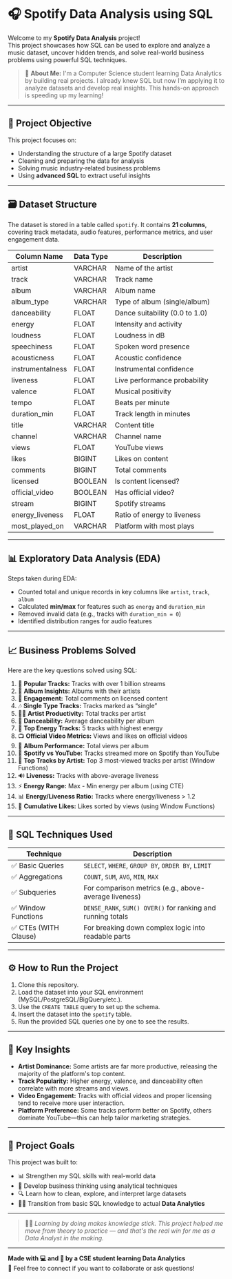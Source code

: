 # 🎧 Spotify Data Analysis using SQL

Welcome to my **Spotify Data Analysis** project!  
This project showcases how SQL can be used to explore and analyze a music dataset, uncover hidden trends, and solve real-world business problems using powerful SQL techniques.

> 🚀 **About Me:** I'm a Computer Science student learning Data Analytics by building real projects. I already knew SQL but now I’m applying it to analyze datasets and develop real insights. This hands-on approach is speeding up my learning!

---

## 📌 Project Objective

This project focuses on:

- Understanding the structure of a large Spotify dataset  
- Cleaning and preparing the data for analysis  
- Solving music industry-related business problems  
- Using **advanced SQL** to extract useful insights

---

## 🗃️ Dataset Structure

The dataset is stored in a table called `spotify`. It contains **21 columns**, covering track metadata, audio features, performance metrics, and user engagement data.

| Column Name       | Data Type     | Description |
|-------------------|---------------|-------------|
| artist            | VARCHAR       | Name of the artist |
| track             | VARCHAR       | Track name |
| album             | VARCHAR       | Album name |
| album_type        | VARCHAR       | Type of album (single/album) |
| danceability      | FLOAT         | Dance suitability (0.0 to 1.0) |
| energy            | FLOAT         | Intensity and activity |
| loudness          | FLOAT         | Loudness in dB |
| speechiness       | FLOAT         | Spoken word presence |
| acousticness      | FLOAT         | Acoustic confidence |
| instrumentalness  | FLOAT         | Instrumental confidence |
| liveness          | FLOAT         | Live performance probability |
| valence           | FLOAT         | Musical positivity |
| tempo             | FLOAT         | Beats per minute |
| duration_min      | FLOAT         | Track length in minutes |
| title             | VARCHAR       | Content title |
| channel           | VARCHAR       | Channel name |
| views             | FLOAT         | YouTube views |
| likes             | BIGINT        | Likes on content |
| comments          | BIGINT        | Total comments |
| licensed          | BOOLEAN       | Is content licensed? |
| official_video    | BOOLEAN       | Has official video? |
| stream            | BIGINT        | Spotify streams |
| energy_liveness   | FLOAT         | Ratio of energy to liveness |
| most_played_on    | VARCHAR       | Platform with most plays |

---

## 📊 Exploratory Data Analysis (EDA)

Steps taken during EDA:

- Counted total and unique records in key columns like `artist`, `track`, `album`
- Calculated **min/max** for features such as `energy` and `duration_min`
- Removed invalid data (e.g., tracks with `duration_min = 0`)
- Identified distribution ranges for audio features

---

## 📈 Business Problems Solved

Here are the key questions solved using SQL:

1. 🎵 **Popular Tracks:** Tracks with over 1 billion streams
2. 📀 **Album Insights:** Albums with their artists
3. 💬 **Engagement:** Total comments on licensed content
4. 🎶 **Single Type Tracks:** Tracks marked as “single”
5. 🧑‍🎤 **Artist Productivity:** Total tracks per artist
6. 💃 **Danceability:** Average danceability per album
7. 🔋 **Top Energy Tracks:** 5 tracks with highest energy
8. 📺 **Official Video Metrics:** Views and likes on official videos
9. 👑 **Album Performance:** Total views per album
10. 🔁 **Spotify vs YouTube:** Tracks streamed more on Spotify than YouTube
11. 🎯 **Top Tracks by Artist:** Top 3 most-viewed tracks per artist (Window Functions)
12. 🔊 **Liveness:** Tracks with above-average liveness
13. ⚡ **Energy Range:** Max - Min energy per album (using CTE)
14. 📊 **Energy/Liveness Ratio:** Tracks where energy/liveness > 1.2
15. 💓 **Cumulative Likes:** Likes sorted by views (using Window Functions)

---

## 🧠 SQL Techniques Used

| Technique             | Description |
|-----------------------|-------------|
| ✅ Basic Queries       | `SELECT`, `WHERE`, `GROUP BY`, `ORDER BY`, `LIMIT` |
| ✅ Aggregations        | `COUNT`, `SUM`, `AVG`, `MIN`, `MAX` |
| ✅ Subqueries          | For comparison metrics (e.g., above-average liveness) |
| ✅ Window Functions    | `DENSE_RANK`, `SUM() OVER()` for ranking and running totals |
| ✅ CTEs (WITH Clause)  | For breaking down complex logic into readable parts |

---

## ⚙️ How to Run the Project

1. Clone this repository.
2. Load the dataset into your SQL environment (MySQL/PostgreSQL/BigQuery/etc.).
3. Use the `CREATE TABLE` query to set up the schema.
4. Insert the dataset into the `spotify` table.
5. Run the provided SQL queries one by one to see the results.

---

## 🌟 Key Insights

- **Artist Dominance:** Some artists are far more productive, releasing the majority of the platform's top content.
- **Track Popularity:** Higher energy, valence, and danceability often correlate with more streams and views.
- **Video Engagement:** Tracks with official videos and proper licensing tend to receive more user interaction.
- **Platform Preference:** Some tracks perform better on Spotify, others dominate YouTube—this can help tailor marketing strategies.

---

## 🎯 Project Goals

This project was built to:

- 📊 Strengthen my SQL skills with real-world data
- 🧠 Develop business thinking using analytical techniques
- 🔍 Learn how to clean, explore, and interpret large datasets
- 🧑‍💻 Transition from basic SQL knowledge to actual **Data Analytics**

---

> 🧘‍♂️ *Learning by doing makes knowledge stick. This project helped me move from theory to practice — and that's the real win for me as a Data Analyst in the making.*

---

**Made with 💻 and 🎵 by a CSE student learning Data Analytics**  
📩 Feel free to connect if you want to collaborate or ask questions!

